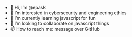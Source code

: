 - 👋 Hi, I’m @epask
- 👀 I’m interested in cybersecurity and engineering ethics
- 🌱 I’m currently learning javascript for fun
- 💞️ I’m looking to collaborate on javascript things
- 📫 How to reach me: message over GitHub

<!---
epask/epask is a ✨ special ✨ repository because its `README.md` (this file) appears on your GitHub profile.
You can click the Preview link to take a look at your changes.
--->
